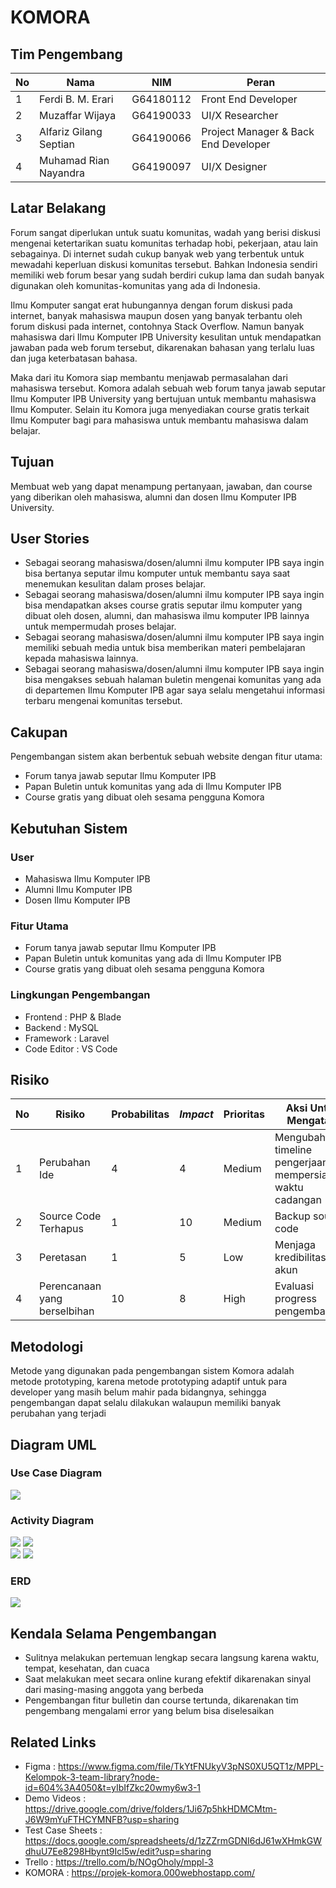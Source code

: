 # KOMORA

## Tim Pengembang
| No | Nama | NIM | Peran |
|----|-----|------|-------|
| 1 | Ferdi B. M. Erari | G64180112 | Front End Developer |
| 2 | Muzaffar Wijaya | G64190033 | UI/X Researcher |
| 3 | Alfariz Gilang Septian | G64190066 | Project Manager & Back End Developer |
| 4 | Muhamad Rian Nayandra | G64190097 |  UI/X Designer |

## Latar Belakang
Forum sangat diperlukan untuk suatu komunitas, wadah yang berisi diskusi mengenai ketertarikan suatu komunitas terhadap hobi, pekerjaan, atau lain sebagainya. Di internet sudah cukup banyak web yang terbentuk untuk mewadahi keperluan diskusi komunitas tersebut. Bahkan Indonesia sendiri memiliki web forum besar yang sudah berdiri cukup lama dan sudah banyak digunakan oleh komunitas-komunitas yang ada di Indonesia.  
  
Ilmu Komputer sangat erat hubungannya dengan forum diskusi pada internet, banyak mahasiswa maupun dosen yang banyak terbantu oleh forum diskusi pada internet, contohnya Stack Overflow. Namun banyak mahasiswa dari Ilmu Komputer IPB University kesulitan untuk mendapatkan jawaban pada web forum tersebut, dikarenakan bahasan yang terlalu luas dan juga keterbatasan bahasa.  
  
Maka dari itu Komora siap membantu menjawab permasalahan dari mahasiswa tersebut. Komora adalah sebuah web forum tanya jawab seputar Ilmu Komputer IPB University yang bertujuan untuk membantu mahasiswa Ilmu Komputer. Selain itu Komora juga menyediakan course gratis terkait Ilmu Komputer bagi para mahasiswa untuk membantu mahasiswa dalam belajar.

## Tujuan
Membuat web yang dapat menampung pertanyaan, jawaban, dan course yang diberikan oleh mahasiswa, alumni dan dosen Ilmu Komputer IPB University.

## User Stories
- Sebagai seorang mahasiswa/dosen/alumni ilmu komputer IPB saya ingin bisa bertanya seputar ilmu komputer untuk membantu saya saat menemukan kesulitan dalam proses belajar.
- Sebagai seorang mahasiswa/dosen/alumni ilmu komputer IPB saya ingin bisa mendapatkan akses course gratis seputar ilmu komputer yang dibuat oleh dosen, alumni, dan mahasiswa ilmu komputer IPB lainnya untuk mempermudah proses belajar.
- Sebagai seorang mahasiswa/dosen/alumni ilmu komputer IPB saya ingin memiliki sebuah media untuk bisa memberikan materi pembelajaran kepada mahasiswa lainnya.
- Sebagai seorang mahasiswa/dosen/alumni ilmu komputer IPB saya ingin bisa mengakses sebuah halaman buletin mengenai komunitas yang ada di departemen Ilmu Komputer IPB agar saya selalu mengetahui informasi terbaru mengenai komunitas tersebut.

## Cakupan
Pengembangan sistem akan berbentuk sebuah website dengan fitur utama:
* Forum tanya jawab seputar Ilmu Komputer IPB
* Papan Buletin untuk komunitas yang ada di Ilmu Komputer IPB
* Course gratis yang dibuat oleh sesama pengguna Komora

## Kebutuhan Sistem
### User
- Mahasiswa Ilmu Komputer IPB
- Alumni Ilmu Komputer IPB
- Dosen Ilmu Komputer IPB

### Fitur Utama
* Forum tanya jawab seputar Ilmu Komputer IPB
* Papan Buletin untuk komunitas yang ada di Ilmu Komputer IPB
* Course gratis yang dibuat oleh sesama pengguna Komora

### Lingkungan Pengembangan
- Frontend : PHP & Blade
- Backend : MySQL
- Framework : Laravel
- Code Editor : VS Code


## Risiko
| No | Risiko | Probabilitas | *Impact* | Prioritas | Aksi Untuk Mengatasi |
|----|-----|------|-------|--------|---------|
| 1 | Perubahan Ide | 4 | 4 | Medium | Mengubah timeline pengerjaan dan mempersiapkan waktu cadangan |
| 2 | Source Code Terhapus | 1 | 10 | Medium | Backup source code |
| 3 |  Peretasan | 1 | 5 | Low | Menjaga kredibilitas akun |
| 4 | Perencanaan yang berselbihan | 10 | 8 | High | Evaluasi progress pengembangan |


## Metodologi
Metode yang digunakan pada pengembangan sistem Komora adalah metode prototyping, karena metode prototyping adaptif untuk para developer yang masih belum mahir pada bidangnya, sehingga pengembangan dapat selalu dilakukan walaupun memiliki banyak perubahan yang terjadi	

## Diagram UML
### Use Case Diagram
![](diagram/Copy%20of%20useCase_Komora.drawio%20(2).png)
### Activity Diagram
![](diagram/Activity%20Diagram%20Komora_Tambah%20Pertanyaan.drawio.png)
![](diagram/Activity%20Diagram%20Komora_Tambah%20Komen.drawio.png)<br/>
![](diagram/Activity%20Diagram%20Komora_Tambah%20Bulletin.drawio.png)
![](diagram/Activity%20Diagram%20Komora_Tambah%20Course.drawio.png)
### ERD
![](diagram/erd.jpeg)

## Kendala Selama Pengembangan
- Sulitnya melakukan pertemuan lengkap secara langsung karena waktu, tempat, kesehatan, dan cuaca
- Saat melakukan meet secara online kurang efektif dikarenakan sinyal dari masing-masing anggota yang berbeda
- Pengembangan fitur bulletin dan course tertunda, dikarenakan tim pengembang mengalami error yang belum bisa diselesaikan


## Related Links
- Figma : https://www.figma.com/file/TkYtFNUkyV3pNS0XU5QT1z/MPPL-Kelompok-3-team-library?node-id=604%3A4050&t=yIbIfZkc20wmy6w3-1
- Demo Videos : https://drive.google.com/drive/folders/1Ji67p5hkHDMCMtm-J6W9mYuFTHCYMNFB?usp=sharing
- Test Case Sheets : https://docs.google.com/spreadsheets/d/1zZZrmGDNI6dJ61wXHmkGWdhuU7Ee8298Hbynt9Icl5w/edit?usp=sharing
- Trello : https://trello.com/b/NOgOholy/mppl-3
- KOMORA : https://projek-komora.000webhostapp.com/
